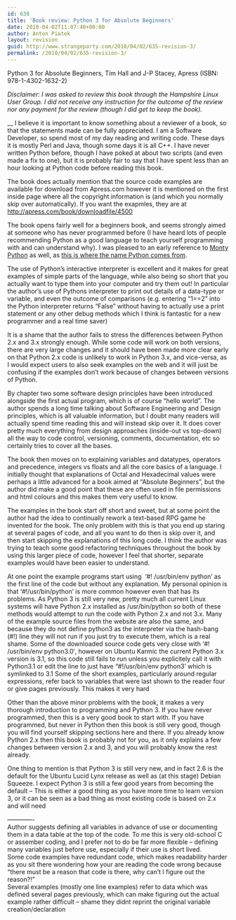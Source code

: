 ```yaml
---
id: 638
title: 'Book review: Python 3 for Absolute Beginners'
date: 2010-04-02T11:07:40+00:00
author: Anton Piatek
layout: revision
guid: http://www.strangeparty.com/2010/04/02/635-revision-3/
permalink: /2010/04/02/635-revision-3/
---
```

Python 3 for Absolute Beginners, Tim Hall and J-P Stacey, Apress (ISBN: 978-1-4302-1632-2)

_Disclaimer: I was asked to review this book through the Hampshire Linux User Group. I did not receive any instruction for the outcome of the review nor any payment for the review (though I did get to keep the book)._

__ I believe it is important to know something about a reviewer of a book, so that the statements made can be fully appreciated. I am a Software Developer, so spend most of my day reading and writing code. These days it is mostly Perl and Java, though some days it is all C++. I have never written Python before, though I have poked at about two scripts (and even made a fix to one), but it is probably fair to say that I have spent less than an hour looking at Python code before reading this book.

The book does actually mention that the source code examples are available for download from Apress.com however it is mentioned on the first inside page where all the copyright information is (and which you normally skip over automatically). If you want the exapmles, they are at <http://apress.com/book/downloadfile/4500﻿﻿﻿>

The book opens fairly well for a beginners book, and seems strongly aimed at someone who has never programmed before (I have heard lots of people recommending Python as a good language to teach yourself programming with and can understand why). I was pleased to an early reference to [Monty Python](http://en.wikipedia.org/wiki/Monty_Python) as well, as [this is where the name Python comes from](http://en.wikipedia.org/wiki/Python_(programming_language)#Neologisms).

The use of Python&#8217;s interactive interpreter is excellent and it makes for great examples of simple parts of the language, while also being so short that you actually want to type them into your computer and try them out! In particular the author&#8217;s use of Pythons interpreter to print out details of a data-type or variable, and even the outcome of comparisons (e.g. entering &#8220;1==2&#8221; into the Python interpreter returns &#8220;False&#8221; without having to actually use a print statement or any other debug methods which I think is fantastic for a new programmer and a real time saver)

It is a shame that the author fails to stress the differences between Python 2.x and 3.x strongly enough. While some code will work on both versions, there are very large changes and it should have been made more clear early on that Python 2.x code is unlikely to work in Python 3.x, and vice-versa, as I would expect users to also seek examples on the web and it will just be confusing if the examples don&#8217;t work because of changes between versions of Python.

By chapter two some software design principles have been introduced alongside the first actual program, which is of course &#8220;hello world&#8221;. The author spends a long time talking about Software Engineering and Design principles, which is all valuable information, but I doubt many readers will actually spend time reading this and will instead skip over it. It does cover pretty much everything from design approaches (inside-out vs top-down) all the way to code control, versioning, comments, documentation, etc so certainly tries to cover all the bases.

The book then moves on to explaining variables and datatypes, operators and precedence, integers vs floats and all the core basics of a language. I initially thought that explanations of Octal and Hexadecimal values were perhaps a little advanced for a book aimed at &#8220;Absolute Beginners&#8221;, but the author did make a good point that these are often used in file permissions and html colours and this makes them very useful to know.

The examples in the book start off short and sweet, but at some point the author had the idea to continually rework a text-based RPG game he invented for the book. The only problem with this is that you end up staring at several pages of code, and all you want to do then is skip over it, and then start skipping the explanations of this long code. I think the author was trying to teach some good refactoring techniques throughout the book by using this larger piece of code, however I feel that shorter, separate examples would have been easier to understand.

At one point the example programs start using  &#8216;#! /usr/bin/env python&#8217; as the first line of the code but without any explanation. My personal opinion is that &#8216;#!/usr/bin/python&#8217; is more common however even that has its problems. As Python 3 is still very new, pretty much all current Linux systems will have Python 2.x installed as /usr/bin/python so both of these methods would attempt to run the code with Python 2.x and not 3.x. Many of the example source files from the website are also the same, and because they do not define python3 as the interpreter via the hash-bang (#!) line they will not run if you just try to execute them, which is a real shame. Some of the downloaded source code gets very close with &#8216;#! /usr/bin/env python3.0&#8242;, however on Ubuntu Karmic the current Python 3.x version is 3.1, so this code still fails to run unless you explicitely call it with Python3.1 or edit the line to just have &#8220;#!/usr/bin/env python3&#8217; which is symlinked to 3.1 Some of the short examples, particularly around regular expressions, refer back to variables that were last shown to the reader four or give pages previously. This makes it very hard

Other than the above minor problems with the book, it makes a very thorough introduction to programming and Python 3. If you have never programmed, then this is a very good book to start with. If you have programmed, but never in Python then this book is still very good, though you will find yourself skipping sections here and there. If you already know Python 2.x then this book is probably not for you, as it only explains a few changes between version 2.x and 3, and you will probably know the rest already.

One thing to mention is that Python 3 is still very new, and in fact 2.6 is the default for the Ubuntu Lucid Lynx release as well as (at this stage) Debian Squeeze. I expect Python 3 is still a few good years from becoming the default &#8211; This is either a good thing as you have more time to learn version 3, or it can be seen as a bad thing as most existing code is based on 2.x and will need

<div id="_mcePaste">
  &#8212;&#8212;&#8212;&#8212;-
</div>

<div id="_mcePaste">
  Author suggests defining all variables in advance of use or documenting them in a data table at the top of the code. To me this is very old-school C or assember coding, and I prefer not to do be far more flexible &#8211; defining many variables just before use, especially if their use is short lived.
</div>

<div id="_mcePaste">
  Some code examples have redundant code, which makes readability harder as you sit there wondering how your are reading the code wrong because &#8220;there must be a reason that code is there, why can&#8217;t I figure out the reason?!&#8221;
</div>

<div id="_mcePaste">
  Several examples (mostly one line examples) refer to data which was defined several pages previously, which can make figuring out the actual example rather difficult &#8211; shame they didnt reprint the original variable creation/declaration
</div>